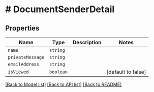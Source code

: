 # # DocumentSenderDetail



## Properties

Name | Type | Description | Notes
------------ | ------------- | ------------- | -------------
| `name` | ```string``` |   |  |
| `privateMessage` | ```string``` |   |  |
| `emailAddress` | ```string``` |   |  |
| `isViewed` | ```boolean``` |   |  [default to false] |

[[Back to Model list]](../README.md#models) [[Back to API list]](../README.md#api-endpoints) [[Back to README]](../README.md)

